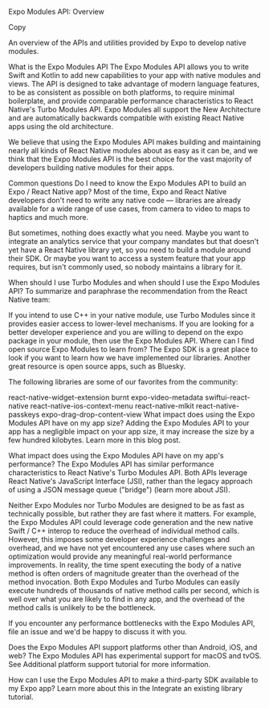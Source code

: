 Expo Modules API: Overview


Copy

An overview of the APIs and utilities provided by Expo to develop native modules.

What is the Expo Modules API
The Expo Modules API allows you to write Swift and Kotlin to add new capabilities to your app with native modules and views. The API is designed to take advantage of modern language features, to be as consistent as possible on both platforms, to require minimal boilerplate, and provide comparable performance characteristics to React Native's Turbo Modules API. Expo Modules all support the New Architecture and are automatically backwards compatible with existing React Native apps using the old architecture.

We believe that using the Expo Modules API makes building and maintaining nearly all kinds of React Native modules about as easy as it can be, and we think that the Expo Modules API is the best choice for the vast majority of developers building native modules for their apps.

Common questions
Do I need to know the Expo Modules API to build an Expo / React Native app?
Most of the time, Expo and React Native developers don't need to write any native code — libraries are already available for a wide range of use cases, from camera to video to maps to haptics and much more.

But sometimes, nothing does exactly what you need. Maybe you want to integrate an analytics service that your company mandates but that doesn't yet have a React Native library yet, so you need to build a module around their SDK. Or maybe you want to access a system feature that your app requires, but isn't commonly used, so nobody maintains a library for it.

When should I use Turbo Modules and when should I use the Expo Modules API?
To summarize and paraphrase the recommendation from the React Native team:

If you intend to use C++ in your native module, use Turbo Modules since it provides easier access to lower-level mechanisms.
If you are looking for a better developer experience and you are willing to depend on the expo package in your module, then use the Expo Modules API.
Where can I find open source Expo Modules to learn from?
The Expo SDK is a great place to look if you want to learn how we have implemented our libraries. Another great resource is open source apps, such as Bluesky.

The following libraries are some of our favorites from the community:

react-native-widget-extension
burnt
expo-video-metadata
swiftui-react-native
react-native-ios-context-menu
react-native-mlkit
react-native-passkeys
expo-drag-drop-content-view
What impact does using the Expo Modules API have on my app size?
Adding the Expo Modules API to your app has a negligible impact on your app size, it may increase the size by a few hundred kilobytes. Learn more in this blog post.

What impact does using the Expo Modules API have on my app's performance?
The Expo Modules API has similar performance characteristics to React Native's Turbo Modules API. Both APIs leverage React Native's JavaScript Interface (JSI), rather than the legacy approach of using a JSON message queue ("bridge") (learn more about JSI).

Neither Expo Modules nor Turbo Modules are designed to be as fast as technically possible, but rather they are fast where it matters. For example, the Expo Modules API could leverage code generation and the new native Swift / C++ interop to reduce the overhead of individual method calls. However, this imposes some developer experience challenges and overhead, and we have not yet encountered any use cases where such an optimization would provide any meaningful real-world performance improvements. In reality, the time spent executing the body of a native method is often orders of magnitude greater than the overhead of the method invocation. Both Expo Modules and Turbo Modules can easily execute hundreds of thousands of native method calls per second, which is well over what you are likely to find in any app, and the overhead of the method calls is unlikely to be the bottleneck.

If you encounter any performance bottlenecks with the Expo Modules API, file an issue and we'd be happy to discuss it with you.

Does the Expo Modules API support platforms other than Android, iOS, and web?
The Expo Modules API has experimental support for macOS and tvOS. See Additional platform support tutorial for more information.

How can I use the Expo Modules API to make a third-party SDK available to my Expo app?
Learn more about this in the Integrate an existing library tutorial.